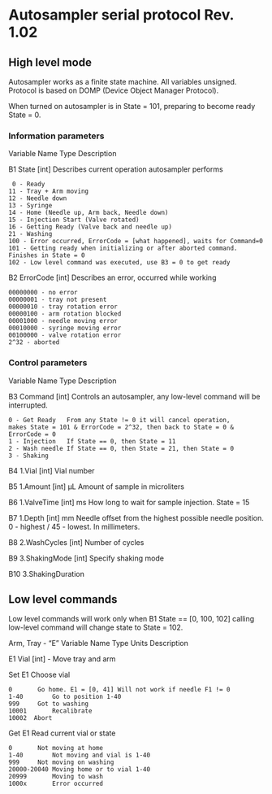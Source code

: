 # Autosampler serial protocol Rev. 1.02

## High level mode

Autosampler works as a finite state machine. All variables unsigned. Protocol is based on DOMP (Device Object Manager Protocol).

When turned on autosampler is in State = 101, preparing to become ready State = 0.

### Information parameters

Variable  Name		 Type		  Description

B1        State		[int]		 Describes current operation autosampler performs
```
 0 - Ready
11 - Tray + Arm moving
12 - Needle down
13 - Syringe 
14 - Home (Needle up, Arm back, Needle down)
15 - Injection Start (Valve rotated)
16 - Getting Ready (Valve back and needle up)
21 - Washing
100 - Error occurred, ErrorCode = [what happened], waits for Command=0
101 - Getting ready when initializing or after aborted command. Finishes in State = 0
102 - Low level command was executed, use B3 = 0 to get ready
```
B2 ErrorCode		[int]		Describes an error, occurred while working
```
00000000 - no error
00000001 - tray not present
00000010 - tray rotation error
00000100 - arm rotation blocked
00001000 - needle moving error
00010000 - syringe moving error
00100000 - valve rotation error
2^32 - aborted
```

### Control parameters

Variable Name		Type		Description

B3 Command		[int]		Controls an autosampler, any low-level command will be interrupted.
```
0 - Get Ready	From any State != 0 it will cancel operation,
makes State = 101 & ErrorCode = 2^32, then back to State = 0 & ErrorCode = 0
1 - Injection 	If State == 0, then State = 11
2 - Wash needle	If State == 0, then State = 21, then State = 0
3 - Shaking
```

B4 1.Vial		[int]		Vial number

B5 1.Amount		[int] μL		Amount of sample in microliters

B6 1.ValveTime	[int] ms		How long to wait for sample injection. State = 15

B7 1.Depth		[int] mm		Needle offset from the highest possible needle position. 0 - highest / 45 - lowest. In millimeters.

B8 2.WashCycles	[int] 		Number of cycles

B9 3.ShakingMode	[int]		Specify shaking mode

B10 3.ShakingDuration


## Low level commands

Low level commands will work only when B1 State == [0, 100, 102] calling low-level command will change state to State = 102.

Arm, Tray - “E”
Variable	Name				Type	Units	Description

E1		Vial				[int]	-	Move tray and arm

Set E1			Choose vial
```
0		Go home. E1 = [0, 41] Will not work if needle F1 != 0
1-40		Go to position 1-40
999		Got to washing
10001		Recalibrate
10002  Abort
```
Get E1			Read current vial or state
```
0		Not moving at home
1-40		Not moving and vial is 1-40
999		Not moving on washing
20000-20040	Moving home or to vial 1-40
20999		Moving to wash
1000x		Error occurred
```
